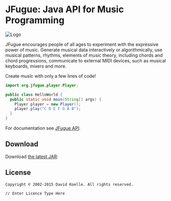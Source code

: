 JFugue: Java API for Music Programming
============

![Logo](website/static/logo.png)

JFugue encourages people of all ages to experiment with the expressive power of music.
Generate musical data interactively or algorithmically, use musical patterns, rhythms,
elements of music theory, including chords and chord progressions, communicate to external
MIDI devices, such as musical keyboards, mixers and more. 


Create music with only a few lines of code!
```java
import org.jfugue.player.Player;

public class HelloWorld {
  public static void main(String[] args) {
    Player player = new Player();
    player.play("C D E F G A B");
  }
}
```

For documentation see [JFugue API][1].


Download
--------

Download [the latest JAR][2]:


License
-------

    Copyright © 2002-2015 David Koelle. All rights reserved.

    // Enter Licence Type Here



 
 [1]: http://www.jfugue.org/doc/index.html
 [2]: http://www.jfugue.org/jfugue-5.0.1.jar
